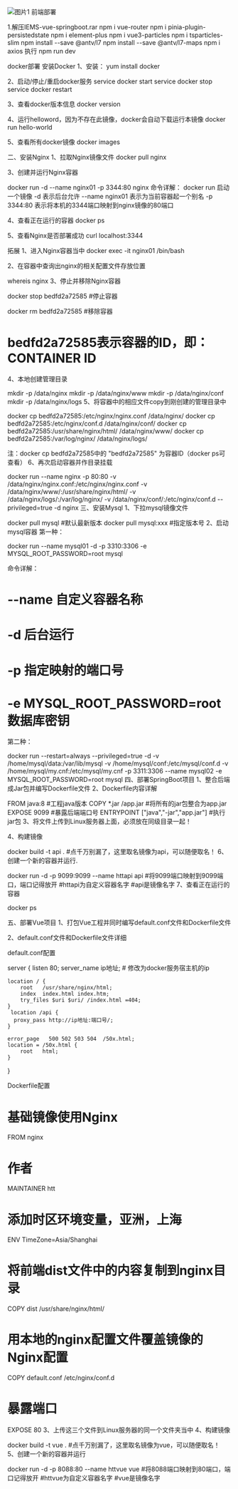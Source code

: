 ![图片1](https://github.com/JOKERBENli/lab-system/assets/51358679/a2f4954a-f25b-452f-8a2b-b9ad76a3a80f)
前端部署

1.解压IEMS-vue-springboot.rar
npm i vue-router
npm i pinia-plugin-persistedstate
npm i element-plus
npm i vue3-particles
npm i tsparticles-slim
npm install --save @antv/l7
npm install --save @antv/l7-maps
npm i axios
执行
npm run dev

docker部署
安装Docker
1、安装：
yum install docker

2、启动/停止/重启docker服务
service docker start
service docker stop
service docker restart

3、查看docker版本信息
docker version

4、运行helloword，因为不存在此镜像，docker会自动下载运行本镜像
docker run hello-world

5、查看所有docker镜像
docker images

二、安装Nginx
1、拉取Nginx镜像文件
docker pull nginx

3、创建并运行Nginx容器

docker run -d --name nginx01 -p 3344:80 nginx 命令详解：
docker run 启动一个镜像
-d 表示后台允许
--name nginx01 表示为当前容器起一个别名
-p 3344:80 表示将本机的3344端口映射到nginx镜像的80端口

4、查看正在运行的容器
docker ps

5、查看Nginx是否部署成功
curl localhost:3344

拓展 1、进入Nginx容器当中
docker exec -it nginx01 /bin/bash

2、在容器中查询出nginx的相关配置文件存放位置

whereis nginx
3、停止并移除Nginx容器

docker stop bedfd2a72585 #停止容器

docker rm bedfd2a72585 #移除容器
# bedfd2a72585表示容器的ID，即：CONTAINER ID
4、本地创建管理目录

mkdir -p /data/nginx
mkdir -p /data/nginx/www
mkdir -p /data/nginx/conf
mkdir -p /data/nginx/logs
5、将容器中的相应文件copy到刚创建的管理目录中

docker cp bedfd2a72585:/etc/nginx/nginx.conf /data/nginx/
docker cp bedfd2a72585:/etc/nginx/conf.d /data/nginx/conf/
docker cp bedfd2a72585:/usr/share/nginx/html/ /data/nginx/www/
docker cp bedfd2a72585:/var/log/nginx/ /data/nginx/logs/

注：docker cp bedfd2a72585中的 "bedfd2a72585" 为容器ID（docker ps可查看）
6、再次启动容器并作目录挂载

docker run --name nginx -p 80:80 -v /data/nginx/nginx.conf:/etc/nginx/nginx.conf -v /data/nginx/www/:/usr/share/nginx/html/ -v /data/nginx/logs/:/var/log/nginx/ -v /data/nginx/conf/:/etc/nginx/conf.d --privileged=true -d nginx
三、安装Mysql 1、下拉mysql镜像文件

docker pull mysql  #默认最新版本
docker pull mysql:xxx  #指定版本号
2、启动mysql容器 第一种：

docker run --name mysql01 -d -p 3310:3306 -e MYSQL_ROOT_PASSWORD=root mysql

命令详解：

# --name 自定义容器名称
# -d 后台运行
# -p 指定映射的端口号
# -e MYSQL_ROOT_PASSWORD=root 数据库密钥
第二种：

docker run --restart=always --privileged=true -d -v /home/mysql/data:/var/lib/mysql -v /home/mysql/conf:/etc/mysql/conf.d -v /home/mysql/my.cnf:/etc/mysql/my.cnf -p 3311:3306 --name mysql02 -e MYSQL_ROOT_PASSWORD=root mysql
四、部署SpringBoot项目 1、整合后端成Jar包并编写Dockerfile文件 2、Dockerfile内容详解

FROM java:8  #工程java版本
COPY *.jar /app.jar  #将所有的jar包整合为app.jar
EXPOSE 9099  #暴露后端端口号
ENTRYPOINT ["java","-jar","app.jar"]  #执行jar包
3、将文件上传到Linux服务器上面，必须放在同级目录一起！

4、构建镜像

docker build -t api .  #点千万别漏了，这里取名镜像为api，可以随便取名！
6、创建一个新的容器并运行.

docker run -d -p 9099:9099 --name httapi api
#将9099端口映射到9099端口，端口记得放开
#httapi为自定义容器名字
#api是镜像名字
7、查看正在运行的容器

docker ps

五、部署Vue项目 1、打包Vue工程并同时编写default.conf文件和Dockerfile文件

2、default.conf文件和Dockerfile文件详细

default.conf配置

server {
listen       80;
server_name  ip地址; # 修改为docker服务宿主机的ip

    location / {
        root   /usr/share/nginx/html;
        index  index.html index.htm;
        try_files $uri $uri/ /index.html =404;
    }
     location /api {
      proxy_pass http://ip地址:端口号/;
    }
 
    error_page   500 502 503 504  /50x.html;
    location = /50x.html {
        root   html;
    }
}

Dockerfile配置


# 基础镜像使用Nginx
FROM nginx
# 作者
MAINTAINER htt
# 添加时区环境变量，亚洲，上海
ENV TimeZone=Asia/Shanghai
# 将前端dist文件中的内容复制到nginx目录
COPY dist  /usr/share/nginx/html/
# 用本地的nginx配置文件覆盖镜像的Nginx配置
COPY default.conf /etc/nginx/conf.d
# 暴露端口
EXPOSE 80
3、上传这三个文件到Linux服务器的同一个文件夹当中 4、构建镜像

docker build -t vue . #点千万别漏了，这里取名镜像为vue，可以随便取名！
5、创建一个新的容器并运行

docker run -d -p 8088:80 --name httvue vue
#将8088端口映射到80端口，端口记得放开
#httvue为自定义容器名字
#vue是镜像名字